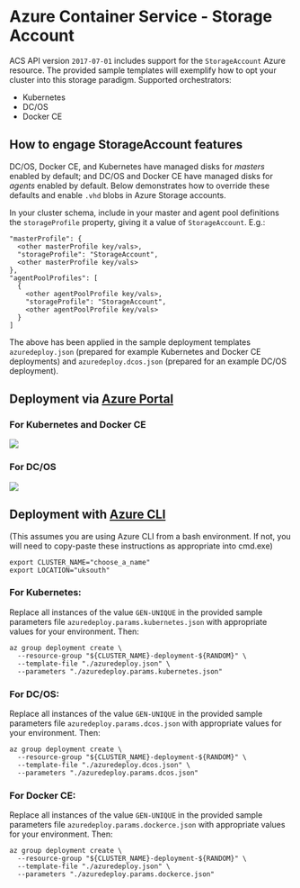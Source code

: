 # Azure Container Service - Storage Account

ACS API version `2017-07-01` includes support for the `StorageAccount` Azure resource. The provided sample templates will exemplify how to opt your cluster into this storage paradigm. Supported orchestrators:

- Kubernetes
- DC/OS
- Docker CE

## How to engage StorageAccount features

DC/OS, Docker CE, and Kubernetes have managed disks for *masters* enabled by default; and DC/OS and Docker CE have managed disks for *agents* enabled by default. Below demonstrates how to override these defaults and enable `.vhd` blobs in Azure Storage accounts.

In your cluster schema, include in your master and agent pool definitions the `storageProfile` property, giving it a value of `StorageAccount`. E.g.:

```
"masterProfile": {
  <other masterProfile key/vals>,
  "storageProfile": "StorageAccount",
  <other masterProfile key/vals>
},
"agentPoolProfiles": [
  {
    <other agentPoolProfile key/vals>,
    "storageProfile": "StorageAccount",
    <other agentPoolProfile key/vals>
  }
]
```

The above has been applied in the sample deployment templates `azuredeploy.json` (prepared for example Kubernetes and Docker CE deployments) and `azuredeploy.dcos.json` (prepared for an example DC/OS deployment).

## Deployment via [Azure Portal](https://portal.azure.com)

### For Kubernetes and Docker CE

<a href="https://portal.azure.com/#create/Microsoft.Template/uri/https%3A%2F%2Fraw.githubusercontent.com%2FAzure%2Facs%2Fmaster%2Fdocs%2FStorageAccount%2Fazuredeploy.json" target="_blank"><img src="http://azuredeploy.net/deploybutton.png"/></a>

### For DC/OS

<a href="https://portal.azure.com/#create/Microsoft.Template/uri/https%3A%2F%2Fraw.githubusercontent.com%2FAzure%2Facs%2Fmaster%2Fdocs%2FStorageAccount%2Fazuredeploy.dcos.json" target="_blank"><img src="http://azuredeploy.net/deploybutton.png"/></a>

## Deployment with [Azure CLI](https://github.com/Azure/azure-cli)

(This assumes you are using Azure CLI from a bash environment. If not, you will
need to copy-paste these instructions as appropriate into cmd.exe)

```
export CLUSTER_NAME="choose_a_name"
export LOCATION="uksouth"

```

### For Kubernetes:

Replace all instances of the value `GEN-UNIQUE` in the provided sample parameters file `azuredeploy.params.kubernetes.json` with appropriate values for your environment. Then:

```az group create --name ${CLUSTER_NAME} --location ${LOCATION}
az group deployment create \
  --resource-group "${CLUSTER_NAME}-deployment-${RANDOM}" \
  --template-file "./azuredeploy.json" \
  --parameters "./azuredeploy.params.kubernetes.json"
```

### For DC/OS:

Replace all instances of the value `GEN-UNIQUE` in the provided sample parameters file `azuredeploy.params.dcos.json` with appropriate values for your environment. Then:

```az group create --name ${CLUSTER_NAME} --location ${LOCATION}
az group deployment create \
  --resource-group "${CLUSTER_NAME}-deployment-${RANDOM}" \
  --template-file "./azuredeploy.dcos.json" \
  --parameters "./azuredeploy.params.dcos.json"
```

### For Docker CE:

Replace all instances of the value `GEN-UNIQUE` in the provided sample parameters file `azuredeploy.params.dockerce.json` with appropriate values for your environment. Then:

```az group create --name ${CLUSTER_NAME} --location ${LOCATION}
az group deployment create \
  --resource-group "${CLUSTER_NAME}-deployment-${RANDOM}" \
  --template-file "./azuredeploy.json" \
  --parameters "./azuredeploy.params.dockerce.json"
```